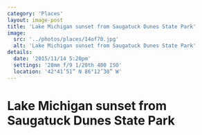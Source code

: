 ```yaml
---
category: 'Places'
layout: image-post
title: 'Lake Michigan sunset from Saugatuck Dunes State Park'
image:
  src: '../photos/places/14of70.jpg'
  alt: 'Lake Michigan sunset from Saugatuck Dunes State Park'
details:
  date: '2015/11/14 5:20pm'
  settings: '28mm f/9 1/20th 400 ISO'
  location: '42°41’51” N 86°12’30” W'
---
```

<h1 class="d-none">Lake Michigan sunset from Saugatuck Dunes State Park</h1>